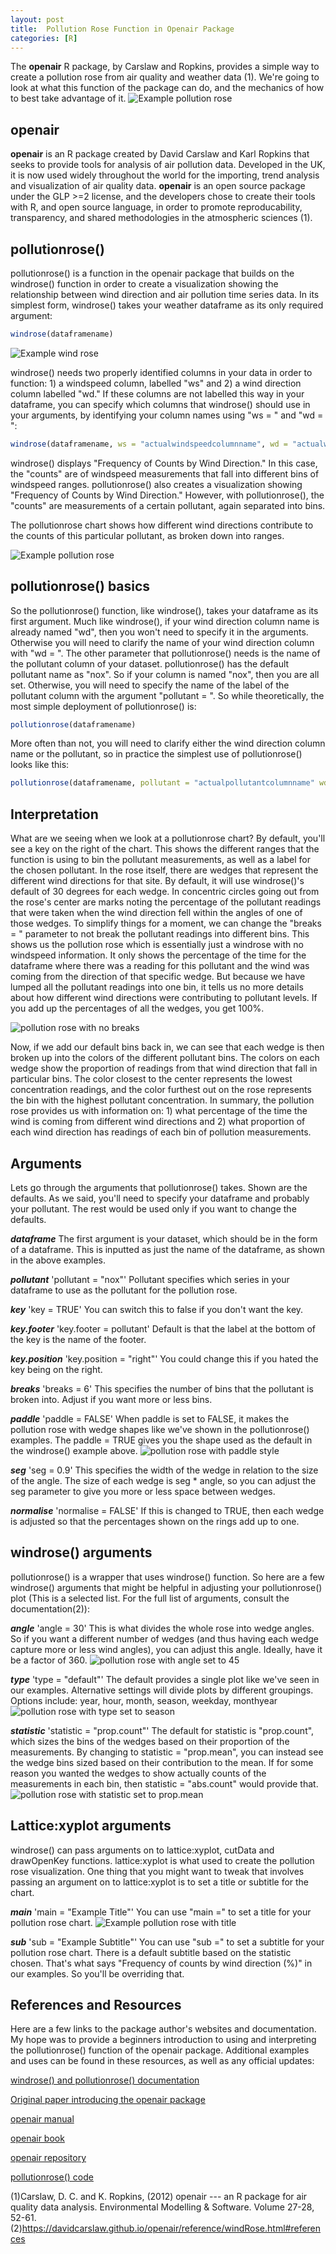 ```yaml
---
layout: post
title:  Pollution Rose Function in Openair Package
categories: [R]
---
```



The **openair** R package, by Carslaw and Ropkins, provides a simple way to create a pollution rose from air quality and weather data (1). We're going to look at what this function of the package can do, and the mechanics of how to best take advantage of it. 
<img src = "https://oroconnor.github.io/td/images/pollutionrose/ExampleJuly4PollutionRoseDec10.png" alt = "Example pollution rose">
## openair

**openair** is an R package created by David Carslaw and Karl Ropkins that seeks to provide tools for analysis of air pollution data. Developed in the UK, it is now used widely throughout the world for the importing, trend analysis and visualization of air quality data. **openair** is an open source package under the GLP >=2 license, and the developers chose to create their tools with R, and open source language, in order to promote reproducability, transparency, and shared methodologies in the atmospheric sciences (1).

## pollutionrose()

pollutionrose() is a function in the openair package that builds on the windrose() function in order to create a visualization showing the relationship between wind direction and air pollution time series data. In its simplest form, windrose() takes your weather dataframe as its only required argument:

```r
windrose(dataframename)
```

<img src = "https://oroconnor.github.io/td/images/pollutionrose/windrose.png" alt = "Example wind rose">

windrose() needs two properly identified columns in your data in order to function: 1) a windspeed column, labelled "ws" and 2) a wind direction column labelled "wd." If these columns are not labelled this way in your dataframe, you can specify which columns that windrose() should use in your arguments, by identifying your column names using "ws = " and "wd = ":

```r
windrose(dataframename, ws = "actualwindspeedcolumnname", wd = "actualwinddirectioncolumnname")
```

windrose() displays "Frequency of Counts by Wind Direction." In this case, the "counts" are of windspeed measurements that fall into different bins of windspeed ranges. pollutionrose() also creates a visualization showing "Frequency of Counts by Wind Direction." However, with pollutionrose(), the "counts" are measurements of a certain pollutant, again separated into bins. 

The pollutionrose chart shows how different wind directions contribute to the counts of this particular pollutant, as broken down into ranges. 

<img src = "https://oroconnor.github.io/td/images/pollutionrose/pollutionrose.png" alt = "Example pollution rose">

## pollutionrose() basics

So the pollutionrose() function, like windrose(), takes your dataframe as its first argument. Much like windrose(), if your wind direction column name is already named "wd", then you won't need to specify it in the arguments. Otherwise you will need to clarify the name of your wind direction column with "wd = ". 
The other parameter that pollutionrose() needs is the name of the pollutant column of your dataset. pollutionrose() has the default pollutant name as "nox". So if your column is named "nox", then you are all set. Otherwise, you will need to specify the name of the label of the pollutant column with the argument "pollutant = ". So while theoretically, the most simple deployment of pollutionrose() is:

```r
pollutionrose(dataframename)
```
More often than not, you will need to clarify either the wind direction column name or the pollutant, so in practice the simplest use of pollutionrose() looks like this:

```r
pollutionrose(dataframename, pollutant = "actualpollutantcolumnname" wd = "actualwinddirectioncolumnname")
```

## Interpretation

What are we seeing when we look at a pollutionrose chart? By default, you'll see a key on the right of the chart. This shows the different ranges that the function is using to bin the pollutant measurements, as well as a label for the chosen pollutant. 
In the rose itself, there are wedges that represent the different wind directions for that site. By default, it will use windrose()'s default of 30 degrees for each wedge. 
In concentric circles going out from the rose's center are marks noting the percentage of the pollutant readings that were taken when the wind direction fell within the angles of one of those wedges. To simplify things for a moment, we can change the "breaks = " parameter to not break the pollutant readings into different bins. This shows us the pollution rose which is essentially just a windrose with no windspeed information. It only shows the percentage of the time for the dataframe where there was a reading for this pollutant and the wind was coming from the direction of that specific wedge. But because we have lumped all the pollutant readings into one bin, it tells us no more details about how different wind directions were contributing to pollutant levels. 
If you add up the percentages of all the wedges, you get 100%. 

<img src = "https://oroconnor.github.io/td/images/pollutionrose/breaks.png" alt = "pollution rose with no breaks">

Now, if we add our default bins back in, we can see that each wedge is then broken up into the colors of the different pollutant bins. The colors on each wedge show the proportion of readings from that wind direction that fall in particular bins. The color closest to the center represents the lowest concentration readings, and the color furthest out on the rose represents the bin with the highest pollutant concentration. 
In summary, the pollution rose provides us with information on: 1) what percentage of the time the wind is coming from different wind directions and 2) what proportion of each wind direction has readings of each bin of pollution measurements. 

## Arguments 

Lets go through the arguments that pollutionrose() takes. Shown are the defaults. As we said, you'll need to specify your dataframe and probably your pollutant. The rest would be used only if you want to change the defaults. 

***dataframe*** The first argument is your dataset, which should be in the form of a dataframe. This is inputted as just the name of the dataframe, as shown in the above examples. 

***pollutant*** 'pollutant = "nox"' Pollutant specifies which series in your dataframe to use as the pollutant for the pollution rose. 

***key*** 'key = TRUE' You can switch this to false if you don't want the key. 

***key.footer*** 'key.footer = pollutant' Default is that the label at the bottom of the key is the name of the footer. 

***key.position*** 'key.position = "right"' You could change this if you hated the key being on the right. 

***breaks*** 'breaks = 6' This specifies the number of bins that the pollutant is broken into. Adjust if you want more or less bins.

***paddle*** 'paddle = FALSE' When paddle is set to FALSE, it makes the pollution rose with wedge shapes like we've shown in the pollutionrose() examples. The paddle = TRUE gives you the shape used as the default in the windrose() example above. 
<img src = "https://oroconnor.github.io/td/images/pollutionrose/paddle.png" alt = "pollution rose with paddle style">

***seg*** 'seg = 0.9' This specifies the width of the wedge in relation to the size of the angle. The size of each wedge is seg * angle, so you can adjust the seg parameter to give you more or less space between wedges. 

***normalise*** 'normalise = FALSE' If this is changed to TRUE, then each wedge is adjusted so that the percentages shown on the rings add up to one. 


## windrose() arguments
pollutionrose() is a wrapper that uses windrose() function. So here are a few windrose() arguments that might be helpful in adjusting your pollutionrose() plot (This is a selected list. For the full list of arguments, consult the documentation(2)):

***angle*** 'angle = 30' This is what divides the whole rose into wedge angles. So if you want a different number of wedges (and thus having each wedge capture more or less wind angles), you can adjust this angle. Ideally, have it be a factor of 360. 
<img src = "https://oroconnor.github.io/td/images/pollutionrose/angle.png" alt = "pollution rose with angle set to 45">

***type*** 'type = "default"' The default provides a single plot like we've seen in our examples. Alternative settings will divide plots by different groupings. Options include: year, hour, month, season, weekday, monthyear
<img src = "https://oroconnor.github.io/td/images/pollutionrose/season.png" alt = "pollution rose with type set to season">

***statistic*** 'statistic = "prop.count"' The default for statistic is "prop.count", which sizes the bins of the wedges based on their proportion of the measurements. By changing to statistic = "prop.mean", you can instead see the wedge bins sized based on their contribution to the mean. If for some reason you wanted the wedges to show actually counts of the measurements in each bin, then statistic = "abs.count" would provide that. 
<img src = "https://oroconnor.github.io/td/images/pollutionrose/mean.png" alt = "pollution rose with statistic set to prop.mean">



## Lattice:xyplot arguments
windrose() can pass arguments on to lattice:xyplot, cutData and drawOpenKey functions. lattice:xyplot is what used to create the pollution rose visualization. One thing that you might want to tweak that involves passing an argument on to lattice:xyplot is to set a title or subtitle for the chart. 

***main*** 'main = "Example Title"' You can use "main =" to set a title for your pollution rose chart. 
<img src = "https://oroconnor.github.io/td/images/pollutionrose/title.png" alt = "Example pollution rose with title">

***sub*** 'sub = "Example Subtitle"' You can use "sub =" to set a subtitle for your pollution rose chart. There is a default subtitle based on the statistic chosen. That's what says "Frequency of counts by wind direction (%)" in our examples. So you'll be overriding that.  

## References and Resources 

Here are a few links to the package author's websites and documentation. My hope was to provide a beginners introduction to using and interpreting the pollutionrose() function of the openair package. Additional examples and uses can be found in these resources, as well as any official updates:


[windrose() and pollutionrose() documentation](https://davidcarslaw.github.io/openair/reference/windRose.html#details)

[Original paper introducing the openair package](https://www.researchgate.net/publication/235961430_openair_---_An_R_package_for_air_quality_data_analysis)

[openair manual](http://www.dca.iag.usp.br/material/ritaynoue/PAE/aula_R/apostilas/OpenAir_Manual.pdf)

[openair book](https://bookdown.org/david_carslaw/openair/)

[openair repository](https://github.com/davidcarslaw/openair)

[pollutionrose() code](https://github.com/davidcarslaw/openair/blob/master/R/windRose.R)



(1)Carslaw, D. C. and K. Ropkins, (2012) openair --- an R package for air quality data analysis. Environmental Modelling & Software. Volume 27-28, 52-61.
(2)https://davidcarslaw.github.io/openair/reference/windRose.html#references
